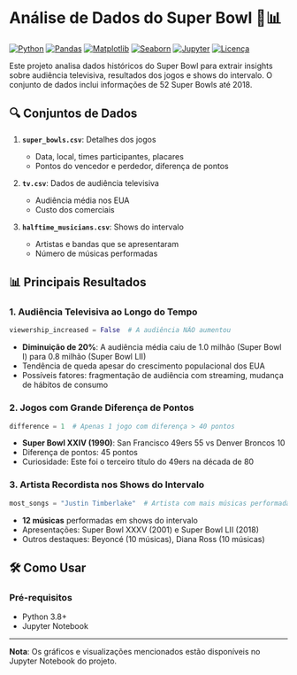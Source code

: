 # Análise de Dados do Super Bowl 🏈📊

[![Python](https://img.shields.io/badge/Python-3.8%2B-blue.svg)](https://python.org)
[![Pandas](https://img.shields.io/badge/Pandas-1.3.0-blue.svg)](https://pandas.pydata.org)
[![Matplotlib](https://img.shields.io/badge/Matplotlib-3.4.0-blue.svg)](https://matplotlib.org)
[![Seaborn](https://img.shields.io/badge/Seaborn-0.11.0-blue.svg)](https://seaborn.pydata.org)
[![Jupyter](https://img.shields.io/badge/Jupyter-Notebook-orange.svg)](https://jupyter.org)
[![Licença](https://img.shields.io/badge/Licença-MIT-green.svg)](https://opensource.org/licenses/MIT)

Este projeto analisa dados históricos do Super Bowl para extrair insights sobre audiência televisiva, resultados dos jogos e shows do intervalo. O conjunto de dados inclui informações de 52 Super Bowls até 2018.

## 🔍 Conjuntos de Dados

1. **`super_bowls.csv`**: Detalhes dos jogos
   - Data, local, times participantes, placares
   - Pontos do vencedor e perdedor, diferença de pontos

2. **`tv.csv`**: Dados de audiência televisiva
   - Audiência média nos EUA
   - Custo dos comerciais

3. **`halftime_musicians.csv`**: Shows do intervalo
   - Artistas e bandas que se apresentaram
   - Número de músicas performadas

## 📊 Principais Resultados

### 1. Audiência Televisiva ao Longo do Tempo
```python
viewership_increased = False  # A audiência NÃO aumentou
```
- **Diminuição de 20%**: A audiência média caiu de 1.0 milhão (Super Bowl I) para 0.8 milhão (Super Bowl LII)
- Tendência de queda apesar do crescimento populacional dos EUA
- Possíveis fatores: fragmentação de audiência com streaming, mudança de hábitos de consumo

### 2. Jogos com Grande Diferença de Pontos
```python
difference = 1  # Apenas 1 jogo com diferença > 40 pontos
```
- **Super Bowl XXIV (1990)**: San Francisco 49ers 55 vs Denver Broncos 10
- Diferença de pontos: 45 pontos
- Curiosidade: Este foi o terceiro título do 49ers na década de 80

### 3. Artista Recordista nos Shows do Intervalo
```python
most_songs = "Justin Timberlake"  # Artista com mais músicas performadas
```
- **12 músicas** performadas em shows do intervalo
- Apresentações: Super Bowl XXXV (2001) e Super Bowl LII (2018)
- Outros destaques: Beyoncé (10 músicas), Diana Ross (10 músicas)

## 🛠️ Como Usar

### Pré-requisitos
- Python 3.8+
- Jupyter Notebook
---
**Nota**: Os gráficos e visualizações mencionados estão disponíveis no Jupyter Notebook do projeto.

